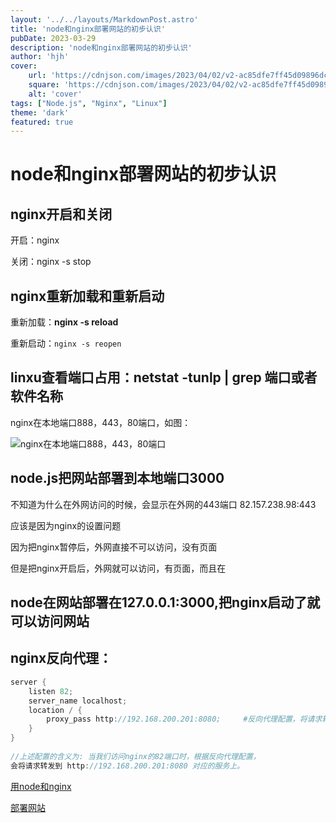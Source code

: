 ```yaml
---
layout: '../../layouts/MarkdownPost.astro'
title: 'node和nginx部署网站的初步认识'
pubDate: 2023-03-29
description: 'node和nginx部署网站的初步认识'
author: 'hjh'
cover:
    url: 'https://cdnjson.com/images/2023/04/02/v2-ac85dfe7ff45d09896dc6078dc51971f_r.jpg'
    square: 'https://cdnjson.com/images/2023/04/02/v2-ac85dfe7ff45d09896dc6078dc51971f_r.jpg'
    alt: 'cover'
tags: ["Node.js", "Nginx", "Linux"]  
theme: 'dark'   
featured: true
---
```


# node和nginx部署网站的初步认识

## nginx开启和关闭

开启：nginx

关闭：nginx -s stop

## nginx重新加载和重新启动

重新加载：**nginx -s reload**

重新启动：`nginx -s reopen`

## linxu查看端口占用：netstat -tunlp | grep 端口或者软件名称


nginx在本地端口888，443，80端口，如图：

![nginx在本地端口888，443，80端口](https://s2.loli.net/2023/04/03/fnY5sPITlQtm9aK.png)

## node.js把网站部署到本地端口3000

不知道为什么在外网访问的时候，会显示在外网的443端口  82.157.238.98:443

应该是因为nginx的设置问题

因为把nginx暂停后，外网直接不可以访问，没有页面

但是把nginx开启后，外网就可以访问，有页面，而且在

## node在网站部署在127.0.0.1:3000,把nginx启动了就可以访问网站

## nginx反向代理：

```c
server {
    listen 82;
    server_name localhost;
    location / {
        proxy_pass http://192.168.200.201:8080;     #反向代理配置，将请求转发到指定服务
    }
}
 
//上述配置的含义为: 当我们访问nginx的82端口时，根据反向代理配置，
会将请求转发到 http://192.168.200.201:8080 对应的服务上。
```



[用node和nginx](https://www.notion.so/node-nginx-df015bac2bcb45fdb9798329bbc9f7b6)

[部署网站](https://www.notion.so/node-nginx-df015bac2bcb45fdb9798329bbc9f7b6)

